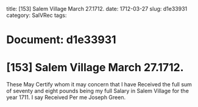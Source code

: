 title: [153] Salem Village March 27.1712.
date: 1712-03-27
slug: d1e33931
category: SalVRec
tags: 




# Document: d1e33931


# [153] Salem Village March 27.1712.

These May Certify whom it may concern that I have Received the full sum of seventy and eight pounds being my full Salary in Salem Village for the year 1711. I say Received Per me Joseph Green.
